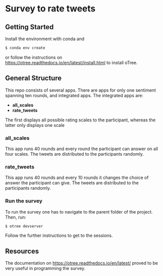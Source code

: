 # Survey to rate tweets

## Getting Started

Install the environment with conda and

```bash
$ conda env create
```

or follow the instructions on https://otree.readthedocs.io/en/latest/install.html to
install oTree.

## General Structure

This repo consists of several apps. There are apps for only one sentiment spanning ten
rounds, and integrated apps. The integrated apps are:

- <b> all_scales </b>
- <b> rate_tweets </b>

The first displays all possible rating scales to the participant, whereas the latter only displays one scale

### all_scales

This app runs 40 rounds and every round the participant can answer on all four scales. The tweets are distributed to the participants randomly.

### rate_tweets

This app runs 40 rounds and every 10 rounds it changes the choice of answer the
participant can give. The tweets are distributed to the participants randomly.

### Run the survey

To run the survey one has to navigate to the parent folder of the project. Then, run:

```bash
$ otree devserver
```

Follow the further instructions to get to the sessions.

## Resources

The documentation on https://otree.readthedocs.io/en/latest/ proved to be very useful in
programming the survey.
